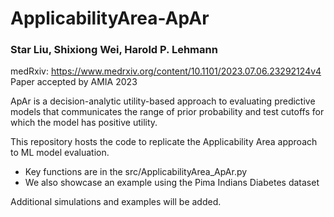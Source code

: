 # ApplicabilityArea-ApAr
### Star Liu, Shixiong Wei, Harold P. Lehmann

medRxiv: https://www.medrxiv.org/content/10.1101/2023.07.06.23292124v4
Paper accepted by AMIA 2023

ApAr is a decision-analytic utility-based approach to evaluating predictive models that communicates the range of prior probability and test cutoffs for which the model has positive utility. 

This repository hosts the code to replicate the Applicability Area approach to ML model evaluation. 
- Key functions are in the src/ApplicabilityArea_ApAr.py
- We also showcase an example using the Pima Indians Diabetes dataset

Additional simulations and examples will be added.
